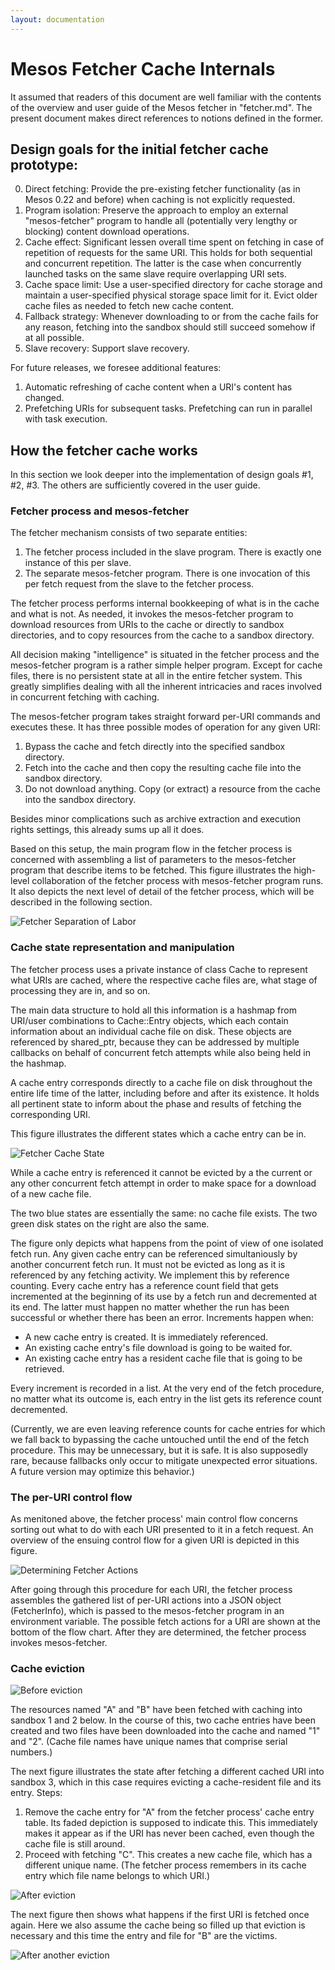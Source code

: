 ```yaml
---
layout: documentation
---
```


# Mesos Fetcher Cache Internals

It assumed that readers of this document are well familiar with the contents of the overview and user guide of the Mesos fetcher in "fetcher.md". The present document makes direct references to notions defined in the former.

## Design goals for the initial fetcher cache prototype:

0. Direct fetching: Provide the pre-existing fetcher functionality (as in Mesos 0.22 and before) when caching is not explicitly requested.
1. Program isolation: Preserve the approach to employ an external "mesos-fetcher" program to handle all (potentially very lengthy or blocking) content download operations.
2. Cache effect: Significant lessen overall time spent on fetching in case of repetition of requests for the same URI. This holds for both sequential and concurrent repetition. The latter is the case when concurrently launched tasks on the same slave require overlapping URI sets.
3. Cache space limit: Use a user-specified directory for cache storage and maintain a user-specified physical storage space limit for it. Evict older cache files as needed to fetch new cache content.
4. Fallback strategy: Whenever downloading to or from the cache fails for any reason, fetching into the sandbox should still succeed somehow if at all possible.
5. Slave recovery: Support slave recovery.

For future releases, we foresee additional features:
1. Automatic refreshing of cache content when a URI's content has changed.
2. Prefetching URIs for subsequent tasks. Prefetching can run in parallel with task execution.

## How the fetcher cache works

In this section we look deeper into the implementation of design goals #1, #2, #3. The others are sufficiently covered in the user guide.

### Fetcher process and mesos-fetcher

The fetcher mechanism consists of two separate entities:

1. The fetcher process included in the slave program. There is exactly one instance of this per slave.
2. The separate mesos-fetcher program. There is one invocation of this per fetch request from the slave to the fetcher process.

The fetcher process performs internal bookkeeping of what is in the cache and what is not. As needed, it invokes the mesos-fetcher program to download resources from URIs to the cache or directly to sandbox directories, and to copy resources from the cache to a sandbox directory.

All decision making "intelligence" is situated in the fetcher process and the mesos-fetcher program is a rather simple helper program. Except for cache files, there is no persistent state at all in the entire fetcher system. This greatly simplifies dealing with all the inherent intricacies and races involved in concurrent fetching with caching.

The mesos-fetcher program takes straight forward per-URI commands and executes these. It has three possible modes of operation for any given URI:

1. Bypass the cache and fetch directly into the specified sandbox directory.
2. Fetch into the cache and then copy the resulting cache file into the sandbox directory.
3. Do not download anything. Copy (or extract) a resource from the cache into the sandbox directory.

Besides minor complications such as archive extraction and execution rights settings, this already sums up all it does.

Based on this setup, the main program flow in the fetcher process is concerned with assembling a list of parameters to the mesos-fetcher program that describe items to be fetched. This figure illustrates the high-level collaboration of the fetcher process with mesos-fetcher program runs. It also depicts the next level of detail of the fetcher process, which will be described in the following section.

![Fetcher Separation of Labor](images/fetch_components.jpg?raw=true)


### Cache state representation and manipulation

The fetcher process uses a private instance of class Cache to represent what URIs are cached, where the respective cache files are, what stage of processing they are in, and so on.

The main data structure to hold all this information is a hashmap from URI/user combinations to Cache::Entry objects, which each contain information about an individual cache file on disk. These objects are referenced by shared_ptr, because they can be addressed by multiple callbacks on behalf of concurrent fetch attempts while also being held in the hashmap.

A cache entry corresponds directly to a cache file on disk throughout the entire life time of the latter, including before and after its existence. It holds all pertinent state to inform about the phase and results of fetching the corresponding URI.

This figure illustrates the different states which a cache entry can be in.

![Fetcher Cache State](images/fetch_state.jpg?raw=true)

While a cache entry is referenced it cannot be evicted by a the current or any other concurrent fetch attempt in order to make space for a download of a new cache file.

The two blue states are essentially the same: no cache file exists. The two green disk states on the right are also the same.

The figure only depicts what happens from the point of view of one isolated fetch run. Any given cache entry can be referenced simultaniously by another concurrent fetch run. It must not be evicted as long as it is referenced by any fetching activity. We implement this by reference counting. Every cache entry has a reference count field that gets incremented at the beginning of its use by a fetch run and decremented at its end. The latter must happen no matter whether the run has been successful or whether there has been an error. Increments happen when:
- A new cache entry is created. It is immediately referenced.
- An existing cache entry's file download is going to be waited for.
- An existing cache entry has a resident cache file that is going to be retrieved.

Every increment is recorded in a list. At the very end of the fetch procedure, no matter what its outcome is, each entry in the list gets its reference count decremented.

(Currently, we are even leaving reference counts for cache entries for which we fall back to bypassing the cache untouched until the end of the fetch procedure. This may be unnecessary, but it is safe. It is also supposedly rare, because fallbacks only occur to mitigate unexpected error situations. A future version may optimize this behavior.)

### The per-URI control flow

As menitoned above, the fetcher process' main control flow concerns sorting out what to do with each URI presented to it in a fetch request. An overview of the ensuing control flow for a given URI is depicted in this figure.

![Determining Fetcher Actions](images/fetch_flow.jpg?raw=true)

After going through this procedure for each URI, the fetcher process assembles the gathered list of per-URI actions into a JSON object (FetcherInfo), which is passed to the mesos-fetcher program in an environment variable. The possible fetch actions for a URI are shown at the bottom of the flow chart. After they are determined, the fetcher process invokes mesos-fetcher.

### Cache eviction

![Before eviction](images/fetch_evict1.jpg?raw=true)

The resources named "A" and "B" have been fetched with caching into sandbox 1 and 2 below. In the course of this, two cache entries have been created and two files have been downloaded into the cache and named "1" and "2". (Cache file names have unique names that comprise serial numbers.)

The next figure illustrates the state after fetching a different cached URI into sandbox 3, which in this case requires evicting a cache-resident file and its entry. Steps:
1. Remove the cache entry for "A" from the fetcher process' cache entry table. Its faded depiction is supposed to indicate this. This immediately makes it appear as if the URI has never been cached, even though the cache file is still around.
2. Proceed with fetching "C". This creates a new cache file, which has a different unique name. (The fetcher process remembers in its cache entry which file name belongs to which URI.)

![After eviction](images/fetch_evict2.jpg?raw=true)

The next figure then shows what happens if the first URI is fetched once again. Here we also assume the cache being so filled up that eviction is necessary and this time the entry and file for "B" are the victims.

![After another eviction](images/fetch_evict3.jpg?raw=true)
